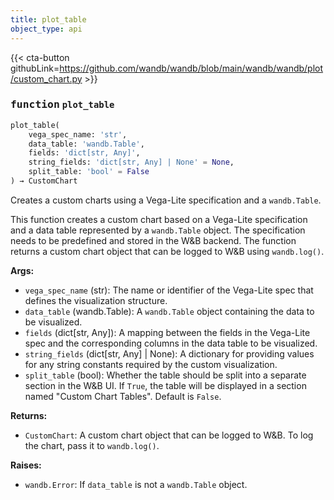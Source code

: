 ```yaml
---
title: plot_table
object_type: api
---
```


{{< cta-button githubLink=https://github.com/wandb/wandb/blob/main/wandb/wandb/plot/custom_chart.py >}}




### <kbd>function</kbd> `plot_table`

```python
plot_table(
    vega_spec_name: 'str',
    data_table: 'wandb.Table',
    fields: 'dict[str, Any]',
    string_fields: 'dict[str, Any] | None' = None,
    split_table: 'bool' = False
) → CustomChart
```

Creates a custom charts using a Vega-Lite specification and a `wandb.Table`. 

This function creates a custom chart based on a Vega-Lite specification and a data table represented by a `wandb.Table` object. The specification needs to be predefined and stored in the W&B backend. The function returns a custom chart object that can be logged to W&B using `wandb.log()`. 



**Args:**
 
 - `vega_spec_name` (str):  The name or identifier of the Vega-Lite spec  that defines the visualization structure. 
 - `data_table` (wandb.Table):  A `wandb.Table` object containing the data to be  visualized. 
 - `fields` (dict[str, Any]):  A mapping between the fields in the Vega-Lite spec and the  corresponding columns in the data table to be visualized. 
 - `string_fields` (dict[str, Any] | None):  A dictionary for providing values for any string constants  required by the custom visualization. 
 - `split_table` (bool):  Whether the table should be split into a separate section  in the W&B UI. If `True`, the table will be displayed in a section named  "Custom Chart Tables". Default is `False`. 



**Returns:**
 
 - `CustomChart`:  A custom chart object that can be logged to W&B. To log the  chart, pass it to `wandb.log()`. 



**Raises:**
 
 - `wandb.Error`:  If `data_table` is not a `wandb.Table` object. 
